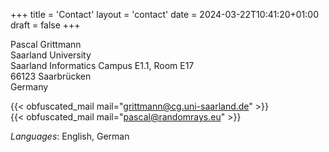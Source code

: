 +++
title = 'Contact'
layout = 'contact'
date = 2024-03-22T10:41:20+01:00
draft = false
+++

Pascal Grittmann\
Saarland University\
Saarland Informatics Campus E1.1, Room E17\
66123 Saarbrücken\
Germany

{{< obfuscated_mail mail="grittmann@cg.uni-saarland.de" >}} \
{{< obfuscated_mail mail="pascal@randomrays.eu" >}}


*Languages*: English, German